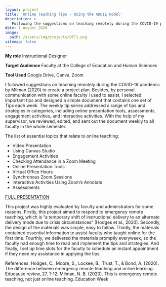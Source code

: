 ```yaml
---
layout: project
title: 'Online Teaching Tips - Using the ADDIE model'
description: >
   Following the suggestions on teaching remotely during the COVID-19 pandemic by Milman (2020), I planned and developed this project during Fall 2020 to provide instant guidance to all EHS College faculty. In this project, I also applied the ADDIE model to organize and develop the content. With this project, I received the Nova Southeastern Univ. Award for Outstanding Practice by a Graduate Student from the Division of Design and Development, the Association for Educational Communications and Technology (AECT)
date: 1 August 2020
image: 
  path: /assets/img/projects/OTT1.png
sitemap: false
---
```


**My role** Instructional Designer

**Target Audience** Faculty at the College of Education and Human Sciences

**Tool Used** Google Drive, Canva, Zoom

I followed suggestions on teaching remotely during the COVID-19 pandemic by Milman (2020) to create a project plan. Besides, by personal communication with some online faculty I used to assist, I selected important tips and designed a simple document that contains one set of Tips each week. The weekly tip series addressed a range of tips and strategies in categories, including online presentation tools, assessments, engagement activities, and interactive activities. With the help of my supervisor, we reviewed, edited, and sent out the document weekly to all faculty in the whole semester.

The list of essential topics that relate to online teaching:

- Video Presentation
- Using Canvas Studio
- Engagement Activities
- Checking Attendance in a Zoom Meeting
- Online Presentation Tools
- Virtual Office Hours
- Synchronous Zoom Sessions
- Interactive Activities Using Zoom’s Annotate
- Assessments

[FULL PRESENTATION](https://docs.google.com/presentation/d/1q5nTcgiXZ2ntrzWMxdQp4oVrC1PueblwEiNGdxlYi9E/edit?usp=sharing)

This project was highly evaluated by faculty and administrators for some reasons. Firstly, this project aimed to respond to emergency remote teaching, which is “a temporary shift of instructional delivery to an alternate delivery mode due to crisis circumstances” (Hodges et al., 2020). Secondly, the design of the materials was simple, easy to follow. Thirdly, the materials contained essential information to assist faculty who taught online for the first time. Fourthly, we delivered the materials promptly everyweek, so the faculty had enough time to read and implement the tips and strategies. And finally, I set up time slots for the faculty to schedule an instant appointment if they need my assistance in applying the tips.

References:
Hodges, C., Moore, S., Lockee, B., Trust, T., & Bond, A. (2020). The difference between emergency remote teaching and online learning. Educause review, 27, 1-12.
Milman, N. B. (2020). This is emergency remote teaching, not just online teaching. Education Week